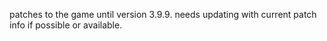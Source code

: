 patches to the game until version 3.9.9. needs updating with current
patch info if possible or available.
